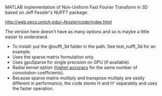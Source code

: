 MATLAB implementation of Non-Uniform Fast Fourier Transform in 3D based on Jeff Fessler's NUFFT package:

http://web.eecs.umich.edu/~fessler/code/index.html

The version here doesn't have as many options and so is maybe a little easier to understand.

* To install: put the @nufft_3d folder in the path. See test_nufft_3d for an example. 
* Uses the sparse matrix formulation only.
* Uses gpuSparse for single precision on GPU (if available).
* Radial kernel option ([higher accuracy](https://cds.ismrm.org/protected/16MPresentations/abstracts/1763.html) for the same number of convolution coefficients).
* Because sparse matrix multiply and transpose multiply are vastly different in performance, the code stores H and H' separately and uses the faster operation.
